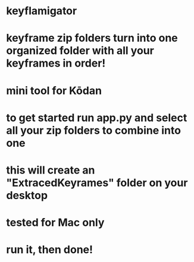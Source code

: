 # keyflamigator

# keyframe zip folders turn into one organized folder with all your keyframes in order!

# mini tool for  Kōdan

# to get started run app.py and select all your zip folders to combine into one

# this will create an "ExtracedKeyrames" folder on your desktop

# tested for Mac only

# run it, then done!
